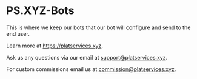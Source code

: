 # PS.XYZ-Bots
This is where we keep our bots that our bot will configure and send to the end user.

Learn more at https://platservices.xyz.

Ask us any questions via our email at support@platservices.xyz.

For custom commissions email us at commission@platservices.xyz.
